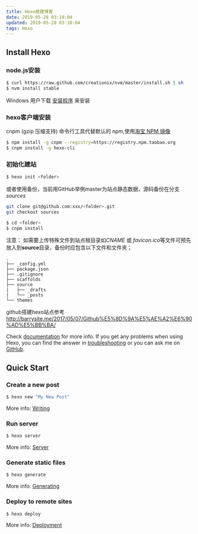 ```yaml
---
title: Hexo搭建博客
date: 2019-05-28 03:10:04
updated: 2019-05-28 03:10:04
tags: Hexo
---
```

## Install Hexo

### node.js安装
```bash
$ curl https://raw.github.com/creationix/nvm/master/install.sh | sh
$ nvm install stable
```
Windows 用户下载 [安装程序](http://nodejs.org/) 来安装

### hexo客户端安装
 cnpm (gzip 压缩支持) 命令行工具代替默认的 npm,使用[淘宝 NPM 镜像](https://npm.taobao.org/)

```bash
$ npm install -g cnpm --registry=https://registry.npm.taobao.org
$ cnpm install -g hexo-cli
```

### 初始化建站

``` bash
$ hexo init <folder>
```
或者使用备份，当前用GitHub举例master为站点静态数据，源码备份在分支 _sources_
``` bash
git clone git@github.com:xxx/<folder>.git
git checkout sources
```

``` bash
$ cd <folder>
$ cnpm install
```

注意： 如需要上传特殊文件到站点根目录如*CNAME* 或 *favicon.ico*等文件可预先放入到**source**目录，备份时应包含以下文件和文件夹；
```
.
├── _config.yml
├── package.json
├── .gitignore
├── scaffolds
├── source
|   ├── _drafts
|   └── _posts
└── themes
```

github搭建hexo站点参考  http://barrysite.me/2017/05/07/Github%E5%8D%9A%E5%AE%A2%E6%90%AD%E5%BB%BA/

 Check [documentation](https://hexo.io/zh-cn/docs/) for more info. If you get any problems when using Hexo, you can find the answer in [troubleshooting](https://hexo.io/zh-cn/docs/troubleshooting.html) or you can ask me on [GitHub](https://github.com/hexojs/hexo/issues).

## Quick Start

### Create a new post

``` bash
$ hexo new "My New Post"
```

More info: [Writing](https://hexo.io/zh-cn/docs/writing.html)

### Run server

``` bash
$ hexo server
```

More info: [Server](https://hexo.io/zh-cn/docs/server.html)

### Generate static files

``` bash
$ hexo generate
```

More info: [Generating](https://hexo.io/zh-cn/docs/generating.html)

### Deploy to remote sites

``` bash
$ hexo deploy
```

More info: [Deployment](https://hexo.io/zh-cn/docs/deployment.html)
